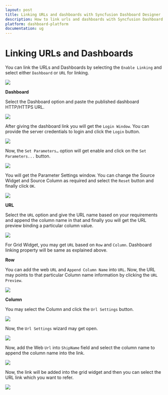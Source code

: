 ```yaml
---
layout: post
title: Linking URLs and dashboards with Syncfusion Dashboard Designer
description: How to link urls and dashboards with Syncfusion Dashboard Designer
platform: dashboard-platform
documentation: ug
---
```


# Linking URLs and Dashboards

You can link the URLs and Dashboards by selecting the `Enable Linking` and select either `Dashboard` or `URL` for linking.

![](images/linkingurlsanddashboards_img1.png)

**Dashboard**

Select the Dashboard option and paste the published dashboard HTTP/HTTPS URL.

![](images/linkingurlsanddashboards_img2.png)

After giving the dashboard link you will get the `Login Window`. You can provide the server credentials to login and click the `Login` button.

![](images/linkingurlsanddashboards_img3.png)

Now, the `Set Parameters…` option will get enable and click on the `Set Parameters...` button.

![](images/linkingurlsanddashboards_img4.png)

You will get the Parameter Settings window. You can change the Source Widget and Source Column as required and select the `Reset` button and finally click `OK`.

![](images/linkingurlsanddashboards_img5.png)

**URL**

Select the `URL` option and give the URL name based on your requirements and append the column name in that and finally you will get the URL preview binding a particular column value.

![](images/linkingurlsanddashboards_img6.png)

For Grid Widget, you may get `URL` based on `Row` and `Column`. Dashboard linking property will be same as explained above.

**Row**

You can add the web `URL` and `Append Column Name` into `URL`. Now, the URL may points to that particular Column name information by clicking the `URL Preview`.

![](images/linkingurlsanddashboards_img7.png)

**Column**

You may select the Column and click the `Url Settings` button.

![](images/linkingurlsanddashboards_img8.png)

Now, the `Url Settings` wizard may get open.

![](images/linkingurlsanddashboards_img9.png)

Now, add the Web `Url` into `ShipName` field and select the column name to append the column name into the link.

![](images/linkingurlsanddashboards_img10.png)

Now, the link will be added into the grid widget and then you can select the URL link which you want to refer.

![](images/linkingurlsanddashboards_img11.png)



